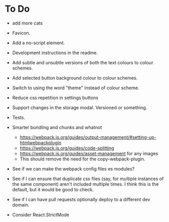 # To Do

- add more cats
- Favicon.
- Add a no-script element.
- Development instructions in the readme.
- Add subtle and unsubtle versions of both the text colours to colour schemes.
- Add selected button background colour to colour schemes.
- Switch to using the word "theme" instead of colour scheme.
- Reduce css repetition in settings buttons
- Support changes in the storage modal. Versioned or something.

- Tests.

- Smarter bundling and chunks and whatnot
  - https://webpack.js.org/guides/output-management/#setting-up-htmlwebpackplugin
  - https://webpack.js.org/guides/code-splitting
  - https://webpack.js.org/guides/asset-management for any images
  - This should remove the need for the copy-webpack-plugin.
- See if we can make the webpack config files es modules?
- See if I can ensure that duplicate css files (say, for multiple instances of the same component) aren't included multiple times. I think this is the default, but it would be good to check.
- See if I can have pull requests optionally deploy to a different dev domain.
- Consider React.StrictMode